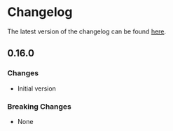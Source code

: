 # Changelog

The latest version of the changelog can be found [here](/Azure/bicep-registry-modules/blob/main/avm/res/web/site/CHANGELOG.md).

## 0.16.0

### Changes

- Initial version

### Breaking Changes

- None
